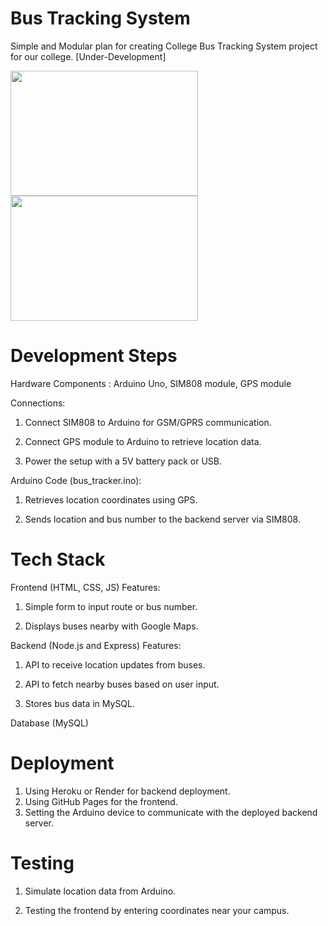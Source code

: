 # Bus Tracking System
Simple and Modular plan for creating College Bus Tracking System project for our college. [Under-Development]

<img src = https://github.com/user-attachments/assets/2150d1aa-a0b5-4d71-81d3-57fd2a524df6 width="300" height="200">   <img src = https://github.com/user-attachments/assets/22cafbdd-8992-4dda-87e4-2fd927b02971
 width="300" height="200">

# Development Steps
Hardware Components : Arduino Uno, SIM808 module, GPS module

Connections:

1. Connect SIM808 to Arduino for GSM/GPRS communication.

2. Connect GPS module to Arduino to retrieve location data.

3. Power the setup with a 5V battery pack or USB.

Arduino Code (bus_tracker.ino):

1. Retrieves location coordinates using GPS.

2. Sends location and bus number to the backend server via SIM808.

# Tech Stack
Frontend (HTML, CSS, JS) Features:

1. Simple form to input route or bus number.

2. Displays buses nearby with Google Maps.

Backend (Node.js and Express) Features:

1. API to receive location updates from buses.

2. API to fetch nearby buses based on user input.

3. Stores bus data in MySQL.

Database (MySQL)
# Deployment

1. Using Heroku or Render for backend deployment.
2. Using GitHub Pages for the frontend.
3. Setting the Arduino device to communicate with the deployed backend server.

# Testing

1. Simulate location data from Arduino.

2. Testing the frontend by entering coordinates near your campus.
